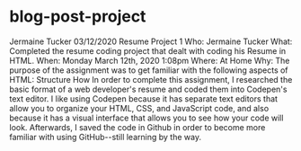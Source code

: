 # blog-post-project
Jermaine Tucker 03/12/2020  Resume Project 1  Who: Jermaine Tucker  What: Completed the resume coding project that dealt with coding his Resume in HTML.  When: Monday March 12th, 2020 1:08pm  Where: At Home  Why: The purpose of the assignment was to get familiar with the following aspects of HTML:  Structure  How In order to complete this assignment, I researched the basic format of a web developer's resume and coded them into Codepen's text editor. I like using Codepen because it has separate text editors that allow you to organize your HTML, CSS, and JavaScript code, and also because it has a visual interface that allows you to see how your code will look. Afterwards, I saved the code in Github in order to become more familiar with using GitHub--still learning by the way.
